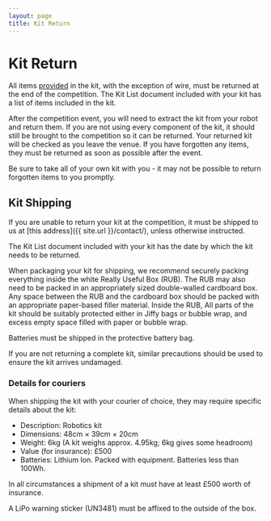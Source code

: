 ```yaml
---
layout: page
title: Kit Return
---
```


# Kit Return

All items [provided](/docs/kit/) in the kit, with the exception of wire, must be returned at the end of the competition. The Kit List document included with your kit has a list of items included in the kit.

After the competition event, you will need to extract the kit from your robot and return them. If you are not using every component of the kit, it should still be brought to the competition so it can be returned. Your returned kit will be checked as you leave the venue. If you have forgotten any items, they must be returned as soon as possible after the event.

<div class="info">
Be sure to take all of your own kit with you - it may not be possible to return forgotten items to you promptly.
</div>

## Kit Shipping

If you are unable to return your kit at the competition, it must be shipped to us at [this address]({{ site.url }}/contact/), unless otherwise instructed.

The Kit List document included with your kit has the date by which the kit needs to be returned.

When packaging your kit for shipping, we recommend securely packing everything inside the white Really Useful Box (RUB). The RUB may also need to be packed in an appropriately sized double-walled cardboard box. Any space between the RUB and the cardboard box should be packed with an appropriate paper-based filler material. Inside the RUB, All parts of the kit should be suitably protected either in Jiffy bags or bubble wrap, and excess empty space filled with paper or bubble wrap.

<div class="warning">Batteries must be shipped in the protective battery bag.</div>

If you are not returning a complete kit, similar precautions should be used to ensure the kit arrives undamaged.

### Details for couriers

When shipping the kit with your courier of choice, they may require specific details about the kit:

- Description: Robotics kit
- Dimensions: 48cm × 39cm × 20cm
- Weight: 6kg (A kit weighs approx. 4.95kg; 6kg gives some headroom)
- Value (for insurance): £500
- Batteries: Lithium Ion. Packed with equipment. Batteries less than 100Wh.

In all circumstances a shipment of a kit must have at least £500 worth of insurance.

A LiPo warning sticker (UN3481) must be affixed to the outside of the box.
